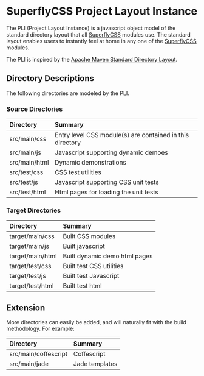 # SuperflyCSS Project Layout Instance

The PLI (Project Layout Instance) is a javascript object model of the standard directory layout that all [SuperflyCSS](https://github.com/superfly-css/superfly-css/) modules use.  The standard layout enables users to instantly feel at home in any one of the [SuperflyCSS](https://github.com/superfly-css/superfly-css/) modules.

The PLI is inspired by the [Apache Maven Standard Directory Layout](https://maven.apache.org/guides/introduction/introduction-to-the-standard-directory-layout.html).

## Directory Descriptions

The following directories are modeled by the PLI.

### Source Directories

| Directory        | Summary                                                   |
|:-----------------|:----------------------------------------------------------|
| src/main/css     | Entry level CSS module(s) are contained in this directory |
| src/main/js      | Javascript supporting dynamic demoes                      |
| src/main/html    | Dynamic demonstrations                                    |
| src/test/css     | CSS test utilities                                        |
| src/test/js      | Javascript supporting CSS unit tests                      |
| src/test/html    | Html pages for loading the unit tests                     |

### Target Directories

| Directory        | Summary                                                   |
|:-----------------|:----------------------------------------------------------|
| target/main/css  | Built CSS modules                                         |
| target/main/js   | Built javascript                                          |
| target/main/html | Built dynamic demo html pages                             |
| target/test/css  | Built test CSS utilities                                  |
| target/test/js   | Built test Javascript                                     |
| target/test/html | Built test html                                           |

## Extension

More directories can easily be added, and will naturally fit with the build methodology.  For example:

| Directory            | Summary        |
|:---------------------|:---------------|
| src/main/coffescript | Coffescript    |
| src/main/jade        | Jade templates |
